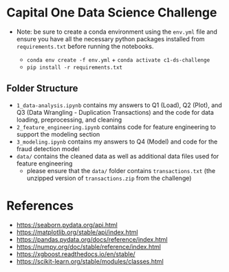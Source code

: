 # Capital One Data Science Challenge

-   Note: be sure to create a conda environment using the `env.yml` file and ensure you have all the necessary python packages installed from `requirements.txt` before running the notebooks.

    -   `conda env create -f env.yml` + `conda activate c1-ds-challenge`
    -   `pip install -r requirements.txt`

## Folder Structure

-   `1_data-analysis.ipynb` contains my answers to Q1 (Load), Q2 (Plot), and Q3 (Data Wrangling - Duplication Transactions) and the code for data loading, preprocessing, and cleaning
-   `2_feature_engineering.ipynb` contains code for feature engineering to support the modeling section
-   `3_modeling.ipynb` contains my answers to Q4 (Model) and code for the fraud detection model
-   `data/` contains the cleaned data as well as additional data files used for feature engineering
    -   please ensure that the `data/` folder contains `transactions.txt` (the unzipped version of `transactions.zip` from the challenge)

# References

-   https://seaborn.pydata.org/api.html
-   https://matplotlib.org/stable/api/index.html
-   https://pandas.pydata.org/docs/reference/index.html
-   https://numpy.org/doc/stable/reference/index.html
-   https://xgboost.readthedocs.io/en/stable/
-   https://scikit-learn.org/stable/modules/classes.html
